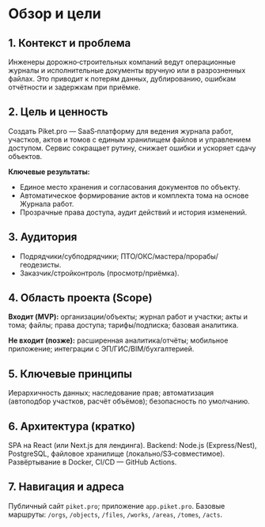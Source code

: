 # Обзор и цели

## 1. Контекст и проблема
Инженеры дорожно‑строительных компаний ведут операционные журналы и исполнительные документы вручную или в разрозненных файлах. Это приводит к потерям данных, дублированию, ошибкам отчётности и задержкам при приёмке.

## 2. Цель и ценность
Создать Piket.pro — SaaS‑платформу для ведения журнала работ, участков, актов и томов с единым хранилищем файлов и управлением доступом. Сервис сокращает рутину, снижает ошибки и ускоряет сдачу объектов.

**Ключевые результаты:**
- Единое место хранения и согласования документов по объекту.
- Автоматическое формирование актов и комплекта тома на основе Журнала работ.
- Прозрачные права доступа, аудит действий и история изменений.

## 3. Аудитория
- Подрядчики/субподрядчики; ПТО/ОКС/мастера/прорабы/геодезисты.
- Заказчик/стройконтроль (просмотр/приёмка).

## 4. Область проекта (Scope)
**Входит (MVP):** организации/объекты; журнал работ и участки; акты и тома; файлы; права доступа; тарифы/подписка; базовая аналитика.

**Не входит (позже):** расширенная аналитика/отчёты; мобильное приложение; интеграции с ЭП/ГИС/BIM/бухгалтерией.

## 5. Ключевые принципы
Иерархичность данных; наследование прав; автоматизация (автоподбор участков, расчёт объёмов); безопасность по умолчанию.

## 6. Архитектура (кратко)
SPA на React (или Next.js для лендинга). Backend: Node.js (Express/Nest), PostgreSQL, файловое хранилище (локально/S3‑совместимое). Развёртывание в Docker, CI/CD — GitHub Actions.

## 7. Навигация и адреса
Публичный сайт `piket.pro`; приложение `app.piket.pro`. Базовые маршруты: `/orgs`, `/objects`, `/files`, `/works`, `/areas`, `/tomes`, `/acts`.
